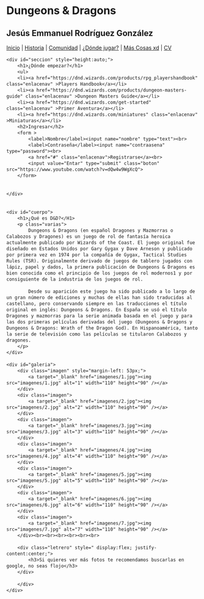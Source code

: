 <html>
<head>
<link rel="stylesheet" type="text/css" href="estilo/miestilo.css">
</head>
<div id="contenedor">
	<div id="cabecera">
		<h1>Dungeons & Dragons</h1>
		<h2>Jesús Emmanuel Rodríguez González</h2>
	</div>
	<div id="barra_navegacion">
		<a href="#" class="actual">Inicio</a> |
		<a href="Historia.html" class="enlacenav">Historia</a> |
		<a href="Comunidad.html" class="enlacenav">Comunidad</a> |
		<a href="Jugar.html" class="enlacenav">¿Dónde jugar?</a> |
		<a href="Cosas.html" class="enlacenav">Más Cosas xd</a> |
		<a href="CV.html" class="enlacenav">CV</a>
	</div> 
	
	<div id="seccion" style="height:auto;">
		<h1>¿Dónde empezar?</h1>
		<ul>
		<li><a href="https://dnd.wizards.com/products/rpg_playershandbook" class="enlacenav" >Players Handbook</a></li>
		<li><a href="https://dnd.wizards.com/products/dungeon-masters-guide" class="enlacenav" >Dungeon Masters Guide</a></li>
		<li><a href="https://dnd.wizards.com/get-started" class="enlacenav" >Primer Aventura</a></li>
		<li><a href="https://dnd.wizards.com/miniatures" class="enlacenav" >Miniaturas</a></li>
		<h2>Ingresar</h2>
		<form >
			<label>Nombre</label><input name="nombre" type="text"><br>
			<label>Contraseña</label><input name="contraasena" type="password"><br>
			<a href="#" class="enlacenav">Registrarse</a><br>
			<input value="Entar" type="submit" class="boton" src="https://www.youtube.com/watch?v=dQw4w9WgXcQ">
		</form>
		

	</div>
	
	
	<div id="cuerpo">
		<h1>¿Qué es D&D?</H1>
		<p class="varias">
			Dungeons & Dragons (en español Dragones y Mazmorras o Calabozos y Dragones) es un juego de rol de fantasía heroica actualmente publicado por Wizards of the Coast. El juego original fue diseñado en Estados Unidos por Gary Gygax y Dave Arneson y publicado por primera vez en 1974 por la compañía de Gygax, Tactical Studies Rules (TSR). Originalmente derivado de juegos de tablero jugados con lápiz, papel y dados, la primera publicación de Dungeons & Dragons es bien conocida como el principio de los juegos de rol modernos1 y por consiguiente de la industria de los juegos de rol.

			Desde su aparición este juego ha sido publicado a lo largo de un gran número de ediciones y muchas de ellas han sido traducidas al castellano, pero conservando siempre en las traducciones el título original en inglés: Dungeons & Dragons. En España se usó el título Dragones y mazmorras para la serie animada basada en el juego y para las dos primeras películas derivadas del juego (Dungeons & Dragons y Dungeons & Dragons: Wrath of the Dragon God). En Hispanoamérica, tanto la serie de televisión como las películas se titularon Calabozos y dragones.
		</p>
	</div>
	
	<div id="galeria">
		<div class="imagen" style="margin-left: 53px;">
			<a target="_blank" href="imagenes/1.jpg"><img src="imagenes/1.jpg" alt="1" width="110" height="90" /></a>
		</div>
		<div class="imagen">
			<a target="_blank" href="imagenes/2.jpg"><img src="imagenes/2.jpg" alt="2" width="110" height="90" /></a>
		</div>
		<div class="imagen">
			<a target="_blank" href="imagenes/3.jpg"><img src="imagenes/3.jpg" alt="3" width="110" height="90" /></a>
		</div>
		<div class="imagen">
			<a target="_blank" href="imagenes/4.jpg"><img src="imagenes/4.jpg" alt="4" width="110" height="90" /></a>
		</div>
		<div class="imagen">
			<a target="_blank" href="imagenes/5.jpg"><img src="imagenes/5.jpg" alt="5" width="110" height="90" /></a>
		</div>
		<div class="imagen">
			<a target="_blank" href="imagenes/6.jpg"><img src="imagenes/6.jpg" alt="6" width="110" height="90" /></a>
		</div>
		<div class="imagen">
			<a target="_blank" href="imagenes/7.jpg"><img src="imagenes/7.jpg" alt="7" width="110" height="90" /></a>
		</div><br><br><br><br><br><br>

		<div class="letrero" style=" display:flex; justify-content:center;">
			<h3>Si quieres ver más fotos te recomendamos buscarlas en google, no seas flojo</h3>
		</div>

		</div>
	</div>
	
</div>
<body >
</body>
</html>
